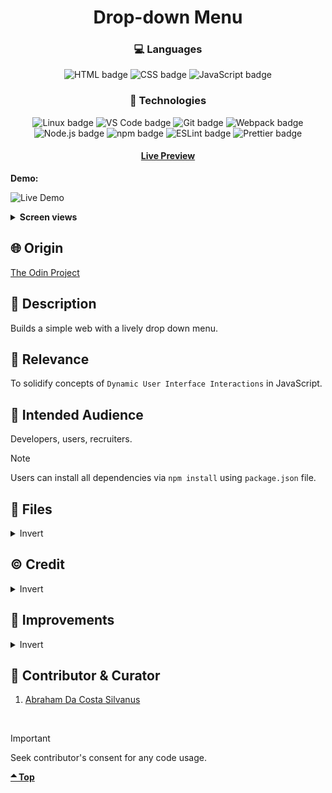 <div align='center'>

# Drop-down Menu
</div>
<div align='center'>
    <h3>💻 Languages</h3>
    <img src="https://img.shields.io/badge/HTML5-E34F26?style=for-the-badge&logo=html5&logoColor=white" alt="HTML badge">
    <img src="https://img.shields.io/badge/CSS3-1572B6?style=for-the-badge&logo=css3&logoColor=white" alt="CSS badge">
    <img src="https://img.shields.io/badge/JavaScript-F7DF1E?style=for-the-badge&logo=javascript&logoColor=black" alt="JavaScript badge">
    <h3>🔧 Technologies</h3>
    <img src="https://img.shields.io/badge/Linux-FCC624?style=for-the-badge&logo=linux&logoColor=black" alt="Linux badge">
    <img src="https://img.shields.io/badge/VS_Code-007ACC?style=for-the-badge&logo=visual-studio-code&logoColor=white" alt="VS Code badge">
    <img src="https://img.shields.io/badge/Git-F05032?style=for-the-badge&logo=git&logoColor=white" alt="Git badge">
    <img src="https://img.shields.io/badge/Webpack-8DD6F9?style=for-the-badge&logo=webpack&logoColor=black" alt="Webpack badge">
    <img src="https://img.shields.io/badge/Node.js-43853D?style=for-the-badge&logo=node.js&logoColor=white" alt="Node.js badge">
    <img src="https://img.shields.io/badge/npm-CB3837?style=for-the-badge&logo=npm&logoColor=white" alt="npm badge">
    <img src="https://img.shields.io/badge/ESLint-4B32C3?style=for-the-badge&logo=eslint&logoColor=white" alt="ESLint badge">
    <img src="https://img.shields.io/badge/Prettier-F7B93E?style=for-the-badge&logo=prettier&logoColor=black" alt="Prettier badge">
    <h4><a href="https://asdacosta.github.io/drop-down-menu/">Live Preview</a></h4>
</div>

**Demo:**

![Live Demo](./view-imgs/drop-down.gif)

<details>

**<summary>Screen views</summary>**

**Desktop View:**

<img src="./view-imgs/drop-down-desktop.png" alt="desktop view">
<br>

**Mobile View:**

<img src="./view-imgs/drop-down-mobile.png" alt="mobile view" width="45%" height="45%">
</details>

## 🌐 Origin
[The Odin Project](https://www.theodinproject.com/)

## 📝 Description
Builds a simple web with a lively drop down menu.

## 🎯 Relevance
To solidify concepts of `Dynamic User Interface Interactions` in JavaScript. 

## 👥 Intended Audience
Developers, users, recruiters.

> [!NOTE]
> Users can install all dependencies via `npm install` using `package.json` file.

## 📂 Files
<details>
<summary>Invert</summary>

| File | Description |
| - | - |
|`src/*`| Source files that are bundled into the output directory `dist/`.|
|`src/index.js`| The main JavaScript entry point that bundling begins.|
|`dist/*`| Output files from bundling of files in directory `src/`.|
|`dist/main.js`| Main JavaScript output file that contains the bundled JavaScript code. Code is minified and optimized for deployment (Due to mode set to production in webpack config). |
|`webpack.config.js`| Configuration file for Webpack (Module bundler). It enables the bundling of different assets.|
|`.prettierrc`| Configuration file for Prettier (Code formatter).|
|`.eslintrc.json`| Configuration file for ESLint (JavaScript linting utility).|
|`package*`| Contains details of project and dependencies versions.|
|`*ignore`| Contains directories and files a particular Technology should ignore.|
|`view-imgs`| Contains the live demo and different screen views used in `README.md`.|
</details>

## ©️ Credit
<details>
<summary>Invert</summary>

| File | Description |
| - | - |
|`src/imgs/down-arrow.png`| Icon created by Tanah Basah on [Flaticon](https://www.flaticon.com/free-icons/).|
|`src/imgs/blue-mug-with-cofee.png`| Photo created by Frank Leuderalbert on [Unsplash](https://unsplash.com/).|


</details>

## 🔄 Improvements
<details>
<summary>Invert</summary>

- [ ] Make color hovering effect happen on img itself instead of background.

</details>

## 👤 Contributor & Curator
1. [Abraham Da Costa Silvanus](https://github.com/asdacosta) 

<br>

> [!IMPORTANT]
> Seek contributor's consent for any code usage.

**[🞁 Top](#drop-down-menu)**
